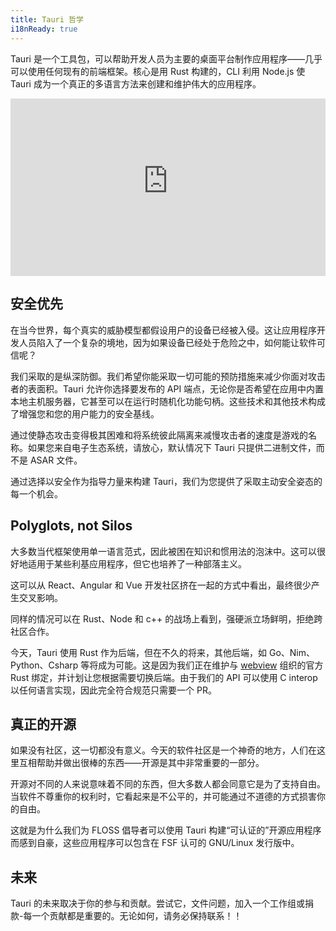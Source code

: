 ```yaml
---
title: Tauri 哲学
i18nReady: true
---
```


Tauri 是一个工具包，可以帮助开发人员为主要的桌面平台制作应用程序——几乎可以使用任何现有的前端框架。核心是用 Rust 构建的，CLI 利用 Node.js 使 Tauri 成为一个真正的多语言方法来创建和维护伟大的应用程序。

<iframe
    style="width: 100%; aspect-ratio: 16/9;"
    src="https://www.youtube-nocookie.com/embed/UxTJeEbZX-0?si=mwQUzXb6mmCg7aom"
    title="YouTube video player"
    frameborder="0"
    allow="accelerometer; autoplay; clipboard-write; encrypted-media; gyroscope; picture-in-picture; web-share"
    allowfullscreen
></iframe>

## 安全优先

在当今世界，每个真实的威胁模型都假设用户的设备已经被入侵。这让应用程序开发人员陷入了一个复杂的境地，因为如果设备已经处于危险之中，如何能让软件可信呢？

我们采取的是纵深防御。我们希望你能采取一切可能的预防措施来减少你面对攻击者的表面积。Tauri 允许你选择要发布的 API 端点，无论你是否希望在应用中内置本地主机服务器，它甚至可以在运行时随机化功能句柄。这些技术和其他技术构成了增强您和您的用户能力的安全基线。

通过使静态攻击变得极其困难和将系统彼此隔离来减慢攻击者的速度是游戏的名称。如果您来自电子生态系统，请放心，默认情况下 Tauri 只提供二进制文件，而不是 ASAR 文件。

通过选择以安全作为指导力量来构建 Tauri，我们为您提供了采取主动安全姿态的每一个机会。

## Polyglots, not Silos

大多数当代框架使用单一语言范式，因此被困在知识和惯用法的泡沫中。这可以很好地适用于某些利基应用程序，但它也培养了一种部落主义。

这可以从 React、Angular 和 Vue 开发社区挤在一起的方式中看出，最终很少产生交叉影响。

同样的情况可以在 Rust、Node 和 c++ 的战场上看到，强硬派立场鲜明，拒绝跨社区合作。

今天，Tauri 使用 Rust 作为后端，但在不久的将来，其他后端，如 Go、Nim、Python、Csharp 等将成为可能。这是因为我们正在维护与 [webview](https://github.com/webview) 组织的官方 Rust 绑定，并计划让您根据需要切换后端。由于我们的 API 可以使用 C interop 以任何语言实现，因此完全符合规范只需要一个 PR。

## 真正的开源

如果没有社区，这一切都没有意义。今天的软件社区是一个神奇的地方，人们在这里互相帮助并做出很棒的东西——开源是其中非常重要的一部分。

开源对不同的人来说意味着不同的东西，但大多数人都会同意它是为了支持自由。当软件不尊重你的权利时，它看起来是不公平的，并可能通过不道德的方式损害你的自由。

这就是为什么我们为 FLOSS 倡导者可以使用 Tauri 构建“可认证的”开源应用程序而感到自豪，这些应用程序可以包含在 FSF 认可的 GNU/Linux 发行版中。

## 未来

Tauri 的未来取决于你的参与和贡献。尝试它，文件问题，加入一个工作组或捐款-每一个贡献都是重要的。无论如何，请务必保持联系！！
